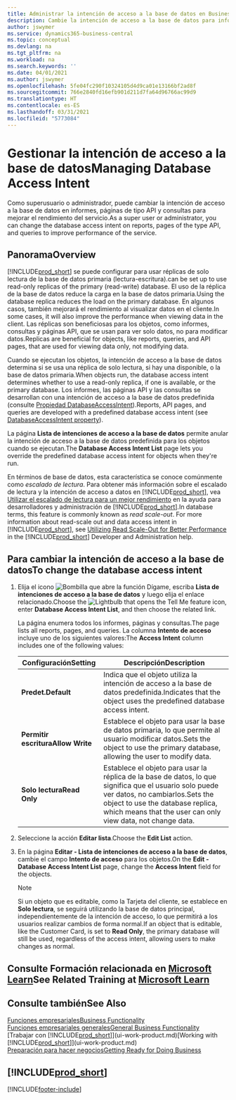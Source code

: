 ```yaml
---
title: Administrar la intención de acceso a la base de datos en Business Central | Microsoft Docs
description: Cambie la intención de acceso a la base de datos para informes, páginas API y consultas.
author: jswymer
ms.service: dynamics365-business-central
ms.topic: conceptual
ms.devlang: na
ms.tgt_pltfrm: na
ms.workload: na
ms.search.keywords: ''
ms.date: 04/01/2021
ms.author: jswymer
ms.openlocfilehash: 5fe04fc290f10324105d4d9ca01e13166bf2ad8f
ms.sourcegitcommit: 766e2840fd16efb901d211d7fa64d96766ac99d9
ms.translationtype: HT
ms.contentlocale: es-ES
ms.lasthandoff: 03/31/2021
ms.locfileid: "5773084"
---
```

# <a name="managing-database-access-intent"></a><span data-ttu-id="fb0bc-103">Gestionar la intención de acceso a la base de datos</span><span class="sxs-lookup"><span data-stu-id="fb0bc-103">Managing Database Access Intent</span></span> 

<span data-ttu-id="fb0bc-104">Como superusuario o administrador, puede cambiar la intención de acceso a la base de datos en informes, páginas de tipo API y consultas para mejorar el rendimiento del servicio.</span><span class="sxs-lookup"><span data-stu-id="fb0bc-104">As a super user or administrator, you can change the database access intent on reports, pages of the type API, and queries to improve performance of the service.</span></span>

## <a name="overview"></a><span data-ttu-id="fb0bc-105">Panorama</span><span class="sxs-lookup"><span data-stu-id="fb0bc-105">Overview</span></span>

[!INCLUDE[prod_short](includes/prod_short.md)] <span data-ttu-id="fb0bc-106">se puede configurar para usar réplicas de solo lectura de la base de datos primaria (lectura-escritura).</span><span class="sxs-lookup"><span data-stu-id="fb0bc-106">can be set up to use read-only replicas of the primary (read-write) database.</span></span> <span data-ttu-id="fb0bc-107">El uso de la réplica de la base de datos reduce la carga en la base de datos primaria.</span><span class="sxs-lookup"><span data-stu-id="fb0bc-107">Using the database replica reduces the load on the primary database.</span></span> <span data-ttu-id="fb0bc-108">En algunos casos, también mejorará el rendimiento al visualizar datos en el cliente.</span><span class="sxs-lookup"><span data-stu-id="fb0bc-108">In some cases, it will also improve the performance when viewing data in the client.</span></span> <span data-ttu-id="fb0bc-109">Las réplicas son beneficiosas para los objetos, como informes, consultas y páginas API, que se usan para ver solo datos, no para modificar datos.</span><span class="sxs-lookup"><span data-stu-id="fb0bc-109">Replicas are beneficial for objects, like reports, queries, and API pages, that are used for viewing data only, not modifying data.</span></span>

<span data-ttu-id="fb0bc-110">Cuando se ejecutan los objetos, la intención de acceso a la base de datos determina si se usa una réplica de solo lectura, si hay una disponible, o la base de datos primaria.</span><span class="sxs-lookup"><span data-stu-id="fb0bc-110">When objects run, the database access intent determines whether to use a read-only replica, if one is available, or the primary database.</span></span> <span data-ttu-id="fb0bc-111">Los informes, las páginas API y las consultas se desarrollan con una intención de acceso a la base de datos predefinida (consulte [Propiedad DatabaseAccessIntent](/dynamics365/business-central/dev-itpro/developer/properties/devenv-dataaccessintent-property)).</span><span class="sxs-lookup"><span data-stu-id="fb0bc-111">Reports, API pages, and queries are developed with a predefined database access intent (see [DatabaseAccessIntent property](/dynamics365/business-central/dev-itpro/developer/properties/devenv-dataaccessintent-property)).</span></span>

<span data-ttu-id="fb0bc-112">La página **Lista de intenciones de acceso a la base de datos** permite anular la intención de acceso a la base de datos predefinida para los objetos cuando se ejecutan.</span><span class="sxs-lookup"><span data-stu-id="fb0bc-112">The **Database Access Intent List** page lets you override the predefined database access intent for objects when they're run.</span></span>

<span data-ttu-id="fb0bc-113">En términos de base de datos, esta característica se conoce comúnmente como *escalado de lectura*. Para obtener más información sobre el escalado de lectura y la intención de acceso a datos en [!INCLUDE[prod_short](includes/prod_short.md)], vea [Utilizar el escalado de lectura para un mejor rendimiento](/dynamics365/business-central/dev-itpro/administration/database-read-scale-out-overview) en la ayuda para desarrolladores y administración de [!INCLUDE[prod_short](includes/prod_short.md)].</span><span class="sxs-lookup"><span data-stu-id="fb0bc-113">In database terms, this feature is commonly known as *read scale-out*. For more information about read-scale out and data access intent in [!INCLUDE[prod_short](includes/prod_short.md)], see [Utilizing Read Scale-Out for Better Performance](/dynamics365/business-central/dev-itpro/administration/database-read-scale-out-overview) in the [!INCLUDE[prod_short](includes/prod_short.md)] Developer and Administration help.</span></span>

## <a name="to-change-the-database-access-intent"></a><span data-ttu-id="fb0bc-114">Para cambiar la intención de acceso a la base de datos</span><span class="sxs-lookup"><span data-stu-id="fb0bc-114">To change the database access intent</span></span>

1. <span data-ttu-id="fb0bc-115">Elija el icono ![Bombilla que abre la función Dígame](media/ui-search/search_small.png "Dígame qué desea hacer"), escriba **Lista de intenciones de acceso a la base de datos** y luego elija el enlace relacionado.</span><span class="sxs-lookup"><span data-stu-id="fb0bc-115">Choose the ![Lightbulb that opens the Tell Me feature](media/ui-search/search_small.png "Tell me what you want to do") icon, enter **Database Access Intent List**, and then choose the related link.</span></span>

    <span data-ttu-id="fb0bc-116">La página enumera todos los informes, páginas y consultas.</span><span class="sxs-lookup"><span data-stu-id="fb0bc-116">The page lists all reports, pages, and queries.</span></span> <span data-ttu-id="fb0bc-117">La columna **Intento de acceso** incluye uno de los siguientes valores:</span><span class="sxs-lookup"><span data-stu-id="fb0bc-117">The **Access Intent** column includes one of the following values:</span></span>

    |<span data-ttu-id="fb0bc-118">**Configuración**</span><span class="sxs-lookup"><span data-stu-id="fb0bc-118">**Setting**</span></span>|<span data-ttu-id="fb0bc-119">**Descripción**</span><span class="sxs-lookup"><span data-stu-id="fb0bc-119">**Description**</span></span>|  
    |------------|-------------|  
    |<span data-ttu-id="fb0bc-120">**Predet.**</span><span class="sxs-lookup"><span data-stu-id="fb0bc-120">**Default**</span></span>|<span data-ttu-id="fb0bc-121">Indica que el objeto utiliza la intención de acceso a la base de datos predefinida.</span><span class="sxs-lookup"><span data-stu-id="fb0bc-121">Indicates that the object uses the predefined database access intent.</span></span>|
    |<span data-ttu-id="fb0bc-122">**Permitir escritura**</span><span class="sxs-lookup"><span data-stu-id="fb0bc-122">**Allow Write**</span></span>|<span data-ttu-id="fb0bc-123">Establece el objeto para usar la base de datos primaria, lo que permite al usuario modificar datos.</span><span class="sxs-lookup"><span data-stu-id="fb0bc-123">Sets the object to use the primary database, allowing the user to modify data.</span></span>|
    |<span data-ttu-id="fb0bc-124">**Solo lectura**</span><span class="sxs-lookup"><span data-stu-id="fb0bc-124">**Read Only**</span></span>|<span data-ttu-id="fb0bc-125">Establece el objeto para usar la réplica de la base de datos, lo que significa que el usuario solo puede ver datos, no cambiarlos.</span><span class="sxs-lookup"><span data-stu-id="fb0bc-125">Sets the object to use the database replica, which means that the user can only view data, not change data.</span></span>|

2. <span data-ttu-id="fb0bc-126">Seleccione la acción **Editar lista**.</span><span class="sxs-lookup"><span data-stu-id="fb0bc-126">Choose the **Edit List** action.</span></span>

3. <span data-ttu-id="fb0bc-127">En la página **Editar - Lista de intenciones de acceso a la base de datos**, cambie el campo **Intento de acceso** para los objetos.</span><span class="sxs-lookup"><span data-stu-id="fb0bc-127">On the **Edit - Database Access Intent List** page, change the **Access Intent** field for the objects.</span></span>

    > [!NOTE]
    > <span data-ttu-id="fb0bc-128">Si un objeto que es editable, como la Tarjeta del cliente, se establece en **Solo lectura**, se seguirá utilizando la base de datos principal, independientemente de la intención de acceso, lo que permitirá a los usuarios realizar cambios de forma normal.</span><span class="sxs-lookup"><span data-stu-id="fb0bc-128">If an object that is editable, like the Customer Card, is set to **Read Only**, the primary database will still be used, regardless of the access intent, allowing users to make changes as normal.</span></span>

## <a name="see-related-training-at-microsoft-learn"></a><span data-ttu-id="fb0bc-129">Consulte Formación relacionada en [Microsoft Learn](/learn/paths/deploy-configure-dynamics-365-business-central/)</span><span class="sxs-lookup"><span data-stu-id="fb0bc-129">See Related Training at [Microsoft Learn](/learn/paths/deploy-configure-dynamics-365-business-central/)</span></span>

## <a name="see-also"></a><span data-ttu-id="fb0bc-130">Consulte también</span><span class="sxs-lookup"><span data-stu-id="fb0bc-130">See Also</span></span>
[<span data-ttu-id="fb0bc-131">Funciones empresariales</span><span class="sxs-lookup"><span data-stu-id="fb0bc-131">Business Functionality</span></span>](across-business-functionality.md)  
[<span data-ttu-id="fb0bc-132">Funciones empresariales generales</span><span class="sxs-lookup"><span data-stu-id="fb0bc-132">General Business Functionality</span></span>](ui-across-business-areas.md)  
<span data-ttu-id="fb0bc-133">[Trabajar con [!INCLUDE[prod_short](includes/prod_short.md)]](ui-work-product.md)</span><span class="sxs-lookup"><span data-stu-id="fb0bc-133">[Working with [!INCLUDE[prod_short](includes/prod_short.md)]](ui-work-product.md)</span></span>  
[<span data-ttu-id="fb0bc-134">Preparación para hacer negocios</span><span class="sxs-lookup"><span data-stu-id="fb0bc-134">Getting Ready for Doing Business</span></span>](ui-get-ready-business.md)    

## [!INCLUDE[prod_short](includes/free_trial_md.md)]  


[!INCLUDE[footer-include](includes/footer-banner.md)]